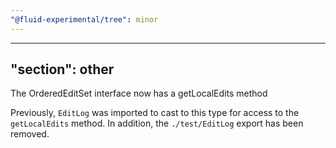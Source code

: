 ```yaml
---
"@fluid-experimental/tree": minor
---
```

---
"section": other
---

The OrderedEditSet interface now has a getLocalEdits method

Previously, `EditLog` was imported to cast to this type for access to the `getLocalEdits` method. In addition, the
`./test/EditLog` export has been removed.

